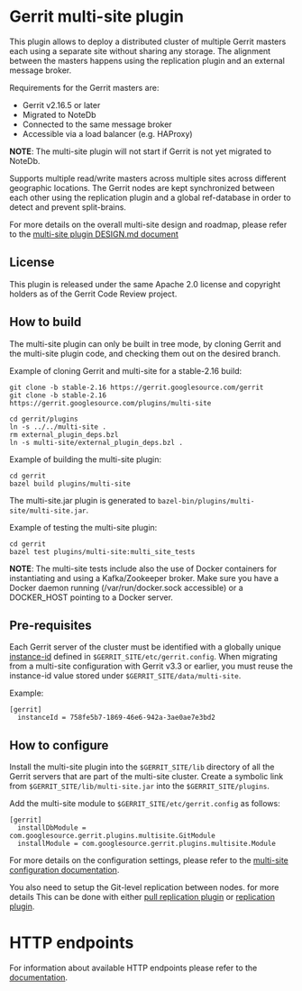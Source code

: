 # Gerrit multi-site plugin

This plugin allows to deploy a distributed cluster of multiple Gerrit masters
each using a separate site without sharing any storage. The alignment between
the masters happens using the replication plugin and an external message broker.

Requirements for the Gerrit masters are:

- Gerrit v2.16.5 or later
- Migrated to NoteDb
- Connected to the same message broker
- Accessible via a load balancer (e.g. HAProxy)

**NOTE**: The multi-site plugin will not start if Gerrit is not yet migrated
to NoteDb.

Supports multiple read/write masters across multiple sites across different
geographic locations. The Gerrit nodes are kept synchronized
between each other using the replication plugin and a global ref-database in
order to detect and prevent split-brains.

For more details on the overall multi-site design and roadmap, please refer
to the [multi-site plugin DESIGN.md document](DESIGN.md)

## License

This plugin is released under the same Apache 2.0 license and copyright holders
as of the Gerrit Code Review project.

## How to build

The multi-site plugin can only be built in tree mode, by cloning
Gerrit and the multi-site plugin code, and checking them out on the desired branch.

Example of cloning Gerrit and multi-site for a stable-2.16 build:

```
git clone -b stable-2.16 https://gerrit.googlesource.com/gerrit
git clone -b stable-2.16 https://gerrit.googlesource.com/plugins/multi-site

cd gerrit/plugins
ln -s ../../multi-site .
rm external_plugin_deps.bzl
ln -s multi-site/external_plugin_deps.bzl .
```

Example of building the multi-site plugin:

```
cd gerrit
bazel build plugins/multi-site
```

The multi-site.jar plugin is generated to `bazel-bin/plugins/multi-site/multi-site.jar`.

Example of testing the multi-site plugin:

```
cd gerrit
bazel test plugins/multi-site:multi_site_tests
```

**NOTE**: The multi-site tests include also the use of Docker containers for
instantiating and using a Kafka/Zookeeper broker. Make sure you have a Docker
daemon running (/var/run/docker.sock accessible) or a DOCKER_HOST pointing to
a Docker server.

## Pre-requisites

Each Gerrit server of the cluster must be identified with a globally unique
[instance-id](https://gerrit-documentation.storage.googleapis.com/Documentation/3.4.5/config-gerrit.html#gerrit.instanceId)
defined in `$GERRIT_SITE/etc/gerrit.config`.
When migrating from a multi-site configuration with Gerrit v3.3 or earlier,
you must reuse the instance-id value stored under `$GERRIT_SITE/data/multi-site`.

Example:

```
[gerrit]
  instanceId = 758fe5b7-1869-46e6-942a-3ae0ae7e3bd2
```

## How to configure

Install the multi-site plugin into the `$GERRIT_SITE/lib` directory of all
the Gerrit servers that are part of the multi-site cluster.
Create a symbolic link from `$GERRIT_SITE/lib/multi-site.jar` into the
`$GERRIT_SITE/plugins`.

Add the multi-site module to `$GERRIT_SITE/etc/gerrit.config` as follows:

```
[gerrit]
  installDbModule = com.googlesource.gerrit.plugins.multisite.GitModule
  installModule = com.googlesource.gerrit.plugins.multisite.Module
```

For more details on the configuration settings, please refer to the
[multi-site configuration documentation](src/main/resources/Documentation/config.md).

You also need to setup the Git-level replication between nodes. for more details
This can be done with either [pull replication plugin](https://gerrit.googlesource.com/plugins/pull-replication/) or [replication plugin](https://gerrit.googlesource.com/plugins/replication/+/refs/heads/master/src/main/resources/Documentation/config.md).

# HTTP endpoints

For information about available HTTP endpoints please refer to
the [documentation](src/main/resources/Documentation/http-endpoints.md).
